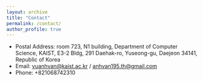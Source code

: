 ```yaml
---
layout: archive
title: "Contact"
permalink: /contact/
author_profile: true
---
```

* Postal Address: room 723, N1 building, Department of Computer Science, KAIST, E3-2 Bldg, 291 Daehak-ro, Yuseong-gu, Daejeon 34141, Republic of Korea<br>
* Email: vuanhvan@kaist.ac.kr / anhvan195.th@gmail.com
* Phone: +821068742310 
